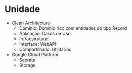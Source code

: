 # Unidade

- Clean Architecture
  - Dominio: Domínio rico com entidades do tipo Record
  - Aplicação: Casos de Uso
  - Infraestrutura: 
  - Interface: WebAPI
  - Compartilhado: Utilitários
- Google Cloud Platform
  - Secrets
  - Storage
